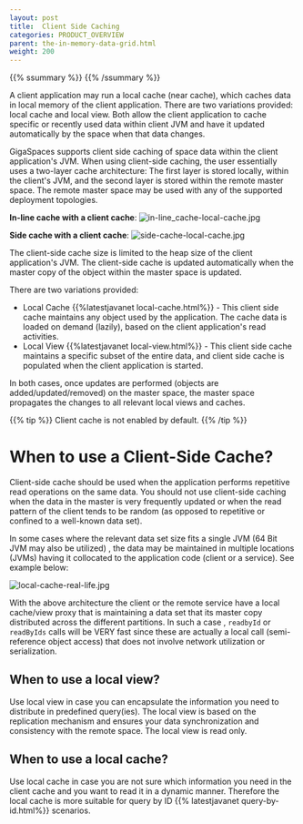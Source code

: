 ```yaml
---
layout: post
title:  Client Side Caching
categories: PRODUCT_OVERVIEW
parent: the-in-memory-data-grid.html
weight: 200
---
```

{{%  ssummary %}}  {{%  /ssummary %}}



A client application may run a local cache (near cache), which caches data in local memory of the client application. There are two variations provided: local cache and local view. Both allow the client application to cache specific or recently used data within client JVM and have it updated automatically by the space when that data changes.

GigaSpaces supports client side caching of space data within the client application's JVM. When using client-side caching, the user essentially uses a two-layer cache architecture: The first layer is stored locally, within the client's JVM, and the second layer is stored within the remote master space. The remote master space may be used with any of the supported deployment topologies.

**In-line cache with a client cache**:
![in-line_cache-local-cache.jpg](/attachment_files/in-line_cache-local-cache.jpg)

**Side cache with a client cache**:
![side-cache-local-cache.jpg](/attachment_files/side-cache-local-cache.jpg)

The client-side cache size is limited to the heap size of the client application's JVM. The client-side cache is updated automatically when the master copy of the object within the master space is updated.


There are two variations provided:

- Local Cache {{%latestjavanet local-cache.html%}} - This client side cache maintains any object used by the application. The cache data is loaded on demand (lazily), based on the client application's read activities.
- Local View  {{%latestjavanet local-view.html%}} - This client side cache maintains a specific subset of the entire data, and client side cache is populated when the client application is started.

In both cases, once updates are performed (objects are added/updated/removed) on the master space, the master space propagates the changes to all relevant local views and caches.


{{%  tip %}}
Client cache is not enabled by default.
{{%  /tip %}}

# When to use a Client-Side Cache?

Client-side cache should be used when the application performs repetitive read operations on the same data. You should not use client-side caching when the data in the master is very frequently updated or when the read pattern of the client tends to be random (as opposed to repetitive or confined to a well-known data set).

In some cases where the relevant data set size fits a single JVM (64 Bit JVM may also be utilized) , the data may be maintained in multiple locations (JVMs) having it collocated to the application code (client or a service). See example below:

![local-cache-real-life.jpg](/attachment_files/local-cache-real-life.jpg)

With the above architecture the client or the remote service have a local cache/view proxy that is maintaining a data set that its master copy distributed across the different partitions. In such a case , `readbyId` or `readByIds` calls will be VERY fast since these are actually a local call (semi-reference object access) that does not involve network utilization or serialization.

## When to use a local view?

Use local view in case you can encapsulate the information you need to distribute in predefined query(ies). The local view is based on the replication mechanism and ensures your data synchronization and consistency with the remote space. The local view is read only.

## When to use a local cache?

Use local cache in case you are not sure which information you need in the client cache and you want to read it in a dynamic manner. Therefore the local cache is more suitable for query by ID {{% latestjavanet query-by-id.html%}} scenarios.



